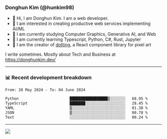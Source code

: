 ### Donghun Kim (@hunkim98)

- 👋 Hi, I am Donghun Kim. I am a web developer. 
- 🤔 I am interested in creating productive web services implementing AI/ML
- 🔭 I am currently studying Computer Graphics, Generative AI, and Web 
- 🌱 I am currently learning Typescript, Python, C#, Rust, Jupyter
- 🎨 I am the creator of [dotting](https://github.com/hunkim98/dotting), a React component library for pixel art

I write sometimes. Mostly about Tech and Business at https://donghunkim.dev/

---
### 📊 Recent development breakdown
<!--START_SECTION:waka-->

```txt
From: 28 May 2024 - To: 04 June 2024

Python                       █████████████████▒░░░░░░░   68.95 %
TypeScript                   ███████░░░░░░░░░░░░░░░░░░   28.45 %
YAML                         ▒░░░░░░░░░░░░░░░░░░░░░░░░   01.38 %
JSON                         ▒░░░░░░░░░░░░░░░░░░░░░░░░   00.78 %
Text                         ░░░░░░░░░░░░░░░░░░░░░░░░░   00.24 %
```

<!--END_SECTION:waka-->
---

<!-- <div align='center'> -->
  <img align="center" src="https://github-readme-stats.vercel.app/api?username=hunkim98&theme=dark&show_icons=true"/>
<!-- </div> -->
<!--
**hunkim98/hunkim98** is a ✨ _special_ ✨ repository because its `README.md` (this file) appears on your GitHub profile.

Here are some ideas to get you started:

- 🔭 I’m currently working on ...
- 🌱 I’m currently learning ...
- 👯 I’m looking to collaborate on ...
- 🤔 I’m looking for help with ...
- 💬 Ask me about ...
- 📫 How to reach me: ...
- 😄 Pronouns: ...
- ⚡ Fun fact: ...
-->
